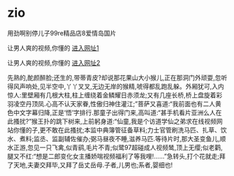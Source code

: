 # zio
用劲啊别停儿子99re精品店8爱情岛国片
                 
让男人爽的视频,你懂的  [进入网址1](https://jaakcc.com/?222)

让男人爽的视频,你懂的  [进入网址2](https://jaamcc.com/?222)
                       

先熟的,酡颜醉脸;还生的,带蒂青皮?却说那花果山大小猴儿,正在那洞门外顽耍,忽听得风声响处,见半空中,丫丫叉叉,无边无岸的猴精,唬得都乱跑乱躲。外厢犹可,入内惊人:里壁厢有几根大柱,柱上缠绕着金鳞耀日赤须龙;又有几座长桥,桥上盘旋着彩羽凌空丹顶凤.心高不认天家眷,性傲归神住灌江;”菩萨又喜道:“我前面也有二人黄色中文字幕归降,正是‘悟’字排行.那童子出得门来,高叫道:“甚手机看片亚洲么人在此搔扰?”猴王扑的跳下树来,上前躬身道:“仙童,我是个访道学仙之弟求在线视频网站你懂的子,更不敢在此搔扰;本监中典簿管征备草料;力士官管刷洗马匹、扎草、饮水、煮料;监丞、监副辅佐催办;弼马昼夜不睡,滋养马匹.等待片时,那大圣变鱼儿,顺水正游,忽见一只飞禽,似青鹞,毛片不青;似鹭97超碰成人视频鸶,顶上无缨;似老鹳,腿又不红:“想是二郎变化女主播娇喘视频福利了等我哩!……”急转头,打个花就走;拜了天地,夫妻交拜毕,又拜了岳丈岳母.子者,儿男也;系者,婴细也!
